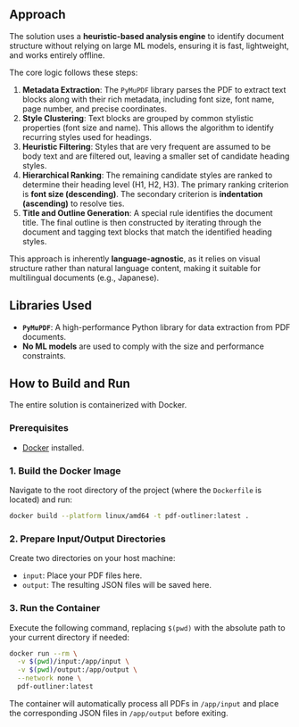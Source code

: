## **Approach**

The solution uses a **heuristic-based analysis engine** to identify document structure without relying on large ML models, ensuring it is fast, lightweight, and works entirely offline.

The core logic follows these steps:
1.  **Metadata Extraction**: The `PyMuPDF` library parses the PDF to extract text blocks along with their rich metadata, including font size, font name, page number, and precise coordinates.
2.  **Style Clustering**: Text blocks are grouped by common stylistic properties (font size and name). This allows the algorithm to identify recurring styles used for headings.
3.  **Heuristic Filtering**: Styles that are very frequent are assumed to be body text and are filtered out, leaving a smaller set of candidate heading styles.
4.  **Hierarchical Ranking**: The remaining candidate styles are ranked to determine their heading level (H1, H2, H3). The primary ranking criterion is **font size (descending)**. The secondary criterion is **indentation (ascending)** to resolve ties.
5.  **Title and Outline Generation**: A special rule identifies the document title. The final outline is then constructed by iterating through the document and tagging text blocks that match the identified heading styles.

This approach is inherently **language-agnostic**, as it relies on visual structure rather than natural language content, making it suitable for multilingual documents (e.g., Japanese).

## **Libraries Used**

* **`PyMuPDF`**: A high-performance Python library for data extraction from PDF documents.
* **No ML models** are used to comply with the size and performance constraints.

## **How to Build and Run**

The entire solution is containerized with Docker.

### **Prerequisites**
* [Docker](https://www.docker.com/get-started) installed.

### **1. Build the Docker Image**
Navigate to the root directory of the project (where the `Dockerfile` is located) and run:
```bash
docker build --platform linux/amd64 -t pdf-outliner:latest .
```

### **2. Prepare Input/Output Directories**
Create two directories on your host machine:
* `input`: Place your PDF files here.
* `output`: The resulting JSON files will be saved here.

### **3. Run the Container**
Execute the following command, replacing `$(pwd)` with the absolute path to your current directory if needed:
```bash
docker run --rm \
  -v $(pwd)/input:/app/input \
  -v $(pwd)/output:/app/output \
  --network none \
  pdf-outliner:latest
```
The container will automatically process all PDFs in `/app/input` and place the corresponding JSON files in `/app/output` before exiting.

